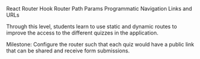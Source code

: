 React Router
Hook Router
Path Params
Programmatic Navigation
Links and URLs

Through this level, students learn to use static and dynamic routes to improve the access to the different quizzes in the application.

Milestone: Configure the router such that each quiz would have a public link that can be shared and receive form submissions.
